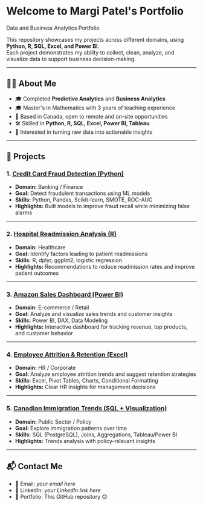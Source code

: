 # Welcome to Margi Patel's Portfolio
Data and Business Analytics Portfolio

This repository showcases my projects across different domains, using **Python, R, SQL, Excel, and Power BI**.  
Each project demonstrates my ability to collect, clean, analyze, and visualize data to support business decision-making.  

---

## 👩‍💻 About Me
- 🎓 Completed **Predictive Analytics** and **Business Analytics**  
- 🎓 Master's in Mathematics with 3 years of teaching experience  
- 📍 Based in Canada, open to remote and on-site opportunities  
- 🛠️ Skilled in **Python, R, SQL, Excel, Power BI, Tableau**  
- 🌱 Interested in turning raw data into actionable insights  

---

## 📂 Projects

### 1. [Credit Card Fraud Detection (Python)](./01_credit_card_fraud_detection)
- **Domain:** Banking / Finance  
- **Goal:** Detect fraudulent transactions using ML models  
- **Skills:** Python, Pandas, Scikit-learn, SMOTE, ROC-AUC  
- **Highlights:** Built models to improve fraud recall while minimizing false alarms  

---

### 2. [Hospital Readmission Analysis (R)](./02_hospital_readmission_analysis)
- **Domain:** Healthcare  
- **Goal:** Identify factors leading to patient readmissions  
- **Skills:** R, dplyr, ggplot2, logistic regression  
- **Highlights:** Recommendations to reduce readmission rates and improve patient outcomes  

---

### 3. [Amazon Sales Dashboard (Power BI)](./03_amazon_sales_dashboard)
- **Domain:** E-commerce / Retail  
- **Goal:** Analyze and visualize sales trends and customer insights  
- **Skills:** Power BI, DAX, Data Modeling  
- **Highlights:** Interactive dashboard for tracking revenue, top products, and customer behavior  

---

### 4. [Employee Attrition & Retention (Excel)](./04_employee_attrition_excel)
- **Domain:** HR / Corporate  
- **Goal:** Analyze employee attrition trends and suggest retention strategies  
- **Skills:** Excel, Pivot Tables, Charts, Conditional Formatting  
- **Highlights:** Clear HR insights for management decisions  

---

### 5. [Canadian Immigration Trends (SQL + Visualization)](./05_canadian_immigration_trends_sql)
- **Domain:** Public Sector / Policy  
- **Goal:** Explore immigration patterns over time  
- **Skills:** SQL (PostgreSQL), Joins, Aggregations, Tableau/Power BI  
- **Highlights:** Trends analysis with policy-relevant insights  

---

## 📬 Contact Me
- 📧 Email: *your email here*  
- 🔗 LinkedIn: *your LinkedIn link here*  
- 📂 Portfolio: This GitHub repository 😊  
